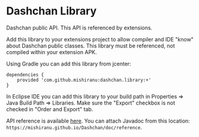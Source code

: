 # Dashchan Library

Dashchan public API. This API is referenced by extensions.

Add this library to your extensions project to allow compiler and IDE "know" about Dashchan public classes. This library must be referenced, not compiled within your extension APK.

Using Gradle you can add this library from jcenter:

```
dependencies {
    provided 'com.github.mishiranu:dashchan.library:+'
}
```

In Eclipse IDE you can add this library to your build path in Properties ⇒ Java Build Path ⇒ Libraries. Make sure the "Export" checkbox is not checked in "Order and Export" tab.

API reference is available [here](http://mishiranu.github.io/Dashchan/doc/). You can attach Javadoc from this location: `https://mishiranu.github.io/Dashchan/doc/reference`.
